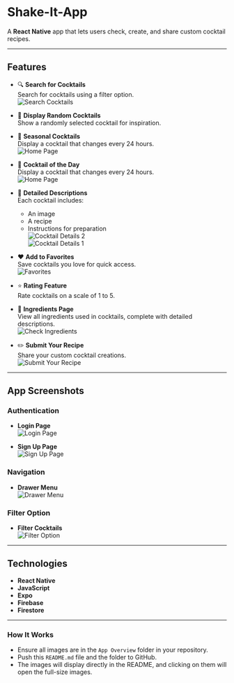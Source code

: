 # **Shake-It-App**

A **React Native** app that lets users check, create, and share custom cocktail recipes.

---

## **Features**

- 🔍 **Search for Cocktails**  
  Search for cocktails using a filter option.  
  ![Search Cocktails](App%20Overview/Search%20Cocktails.jpg)

- 🎲 **Display Random Cocktails**  
  Show a randomly selected cocktail for inspiration.  
  
  
- 🌟 **Seasonal Cocktails**  
  Display a cocktail that changes every 24 hours.  
  ![Home Page](App%20Overview/Seasonal%20Page.jpg)


- 🌟 **Cocktail of the Day**  
  Display a cocktail that changes every 24 hours.  
  ![Home Page](App%20Overview/Home%20Page.jpg)

- 📜 **Detailed Descriptions**  
  Each cocktail includes:  
  - An image  
  - A recipe  
  - Instructions for preparation  
  ![Cocktail Details 2](App%20Overview/Cocktail%20Details2.jpg)  
  ![Cocktail Details 1](App%20Overview/Cocktail%20Details1.jpg)

- ❤️ **Add to Favorites**  
  Save cocktails you love for quick access.  
  ![Favorites](App%20Overview/Favorites.jpg)

- ⭐ **Rating Feature**  
  Rate cocktails on a scale of 1 to 5.

- 🧾 **Ingredients Page**  
  View all ingredients used in cocktails, complete with detailed descriptions.  
  ![Check Ingredients](App%20Overview/Check%20Ingredients.jpg)

- ✏️ **Submit Your Recipe**  
  Share your custom cocktail creations.  
  ![Submit Your Recipe](App%20Overview/Submit%20Your%20Recipe.jpg)

---

## **App Screenshots**

### **Authentication**
- **Login Page**  
  ![Login Page](App%20Overview/Login%20Page.jpg)

- **Sign Up Page**  
  ![Sign Up Page](App%20Overview/Sign%20Up%20Page.jpg)

### **Navigation**
- **Drawer Menu**  
  ![Drawer Menu](App%20Overview/Drawer.jpg)

### **Filter Option**
- **Filter Cocktails**  
  ![Filter Option](App%20Overview/filter%20option.jpg)

---

## **Technologies**

- **React Native**  
- **JavaScript**  
- **Expo**  
- **Firebase**  
- **Firestore**

---

### **How It Works**
- Ensure all images are in the `App Overview` folder in your repository.
- Push this `README.md` file and the folder to GitHub.
- The images will display directly in the README, and clicking on them will open the full-size images.
